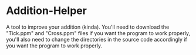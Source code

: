# Addition-Helper
A tool to improve your addition (kinda). You'll need to download the "Tick.ppm" and "Cross.ppm" files if you want the program to work properly, you'll also need to change the directories in the source code accordingly if you want the program to work properly.
